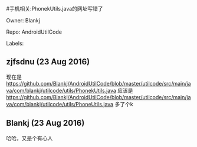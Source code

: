 #手机相关:PhonekUtils.java的网址写错了

Owner: Blankj

Repo: AndroidUtilCode

Labels: 

## zjfsdnu (23 Aug 2016)

现在是
https://github.com/Blankj/AndroidUtilCode/blob/master/utilcode/src/main/java/com/blankj/utilcode/utils/PhonekUtils.java
应该是
https://github.com/Blankj/AndroidUtilCode/blob/master/utilcode/src/main/java/com/blankj/utilcode/utils/PhoneUtils.java
多了个k


## Blankj (23 Aug 2016)

哈哈，又是个有心人


